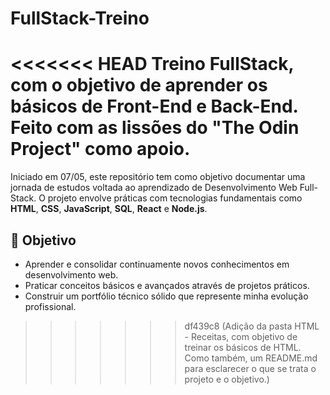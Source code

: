 # FullStack-Treino
<<<<<<< HEAD
Treino FullStack, com o objetivo de aprender os básicos de Front-End e Back-End. Feito com as lissões do "The Odin Project" como apoio.
=======

Iniciado em 07/05, este repositório tem como objetivo documentar uma jornada de estudos voltada ao aprendizado de Desenvolvimento Web Full-Stack. O projeto envolve práticas com tecnologias fundamentais como **HTML**, **CSS**, **JavaScript**, **SQL**, **React** e **Node.js**.

## 🎯 Objetivo

- Aprender e consolidar continuamente novos conhecimentos em desenvolvimento web.
- Praticar conceitos básicos e avançados através de projetos práticos.
- Construir um portfólio técnico sólido que represente minha evolução profissional.
>>>>>>> df439c8 (Adição da pasta HTML - Receitas, com objetivo de treinar os básicos de HTML. Como também, um README.md para esclarecer o que se trata o projeto e o objetivo.)
